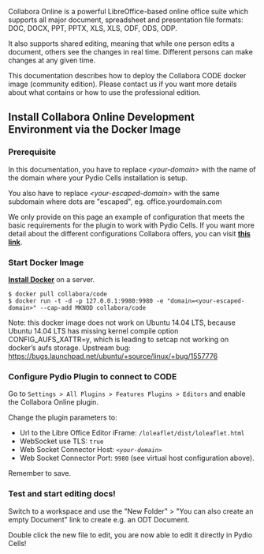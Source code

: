 
Collabora Online is a powerful LibreOffice-based online office suite which supports all major document, spreadsheet and presentation file formats:​ DOC, DOCX, PPT, PPTX, XLS, XLS, ODF, ODS, ODP.  

It also supports shared editing, meaning that while one person edits a document, others see the changes in real time. Different persons can make changes at any given time.

This documentation describes how to deploy the Collabora CODE docker image (community edition). Please contact us if you want more details about what contains or how to use the professional edition.

## Install Collabora Online Development Environment via the Docker Image

### Prerequisite 

In this documentation, you have to replace _&lt;your-domain&gt;_ with the name of the domain where your Pydio Cells installation is setup.

You also have to replace _&lt;your-escaped-domain&gt;_ with the same subdomain where dots are "escaped", eg. office\.yourdomain\.com

We only provide on this page an example of configuration that meets the basic requirements for the plugin to work with Pydio Cells. If you want more detail about the different configurations Collabora offers, you can visit **[this link](https://www.collaboraoffice.com/code/)**.

### Start Docker Image

**[Install Docker](https://docs.docker.com/install/)** on a server. 

    $ docker pull collabora/code
    $ docker run -t -d -p 127.0.0.1:9980:9980 -e "domain=<your-escaped-domain>" --cap-add MKNOD collabora/code

Note: this docker image does not work on Ubuntu 14.04 LTS, because Ubuntu 14.04 LTS has missing kernel compile option CONFIG_AUFS_XATTR=y, which is leading to setcap not working on docker’s aufs storage. Upstream bug: https://bugs.launchpad.net/ubuntu/+source/linux/+bug/1557776

### Configure Pydio Plugin to connect to CODE

Go to `Settings > All Plugins > Features Plugins > Editors` and enable the Collabora Online plugin. 

Change the plugin parameters to: 

 - Url to the Libre Office Editor iFrame: `/loleaflet/dist/loleaflet.html`
 - WebSocket use TLS: `true`
 - Web Socket Connector Host: _`<your-domain>`_
 - Web Socket Connector Port: `9980` (see virtual host configuration above).
 
 Remember to save.
 
### Test and start editing docs! 
 
Switch to a workspace and use the "New Folder" > "You can also create an empty Document" link to create e.g. an ODT Document.

Double click the new file to edit, you are now able to edit it directly in Pydio Cells!
